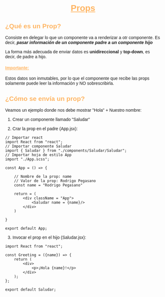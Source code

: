 <body style= "font-family: Arial, Helvetica, sans-serif;">

<h1 style="text-align: center; color: #ffb563;"><ins>Props</ins></h1>

<h2 style="color: #ffb563">¿Qué es un Prop?</h2>

Consiste en delegar lo que un componente va a renderizar a otr componente. Es decir, ***pasar información de un componente padre a un componente hijo***

La forma más adecuada de enviar datos es **unidireccional** y **top-down**, es decir, de padre a hijo.

<h4 style="color: #ffb563"><ins>Importante:</ins></h4>

Estos datos son inmutables, por lo que el componente que recibe las props solamente puede leer la información y NO sobrescribirla.

<h2 style="color: #ffb563">¿Cómo se envía un prop?</h2>

Veamos un ejemplo donde nos debe mostrar "Hola" + Nuestro nombre:

1. Crear un componente llamado "Saludar"

2. Crar la prop en el padre (App.jsx):

```
// Importar react
import React from "react";
// Importar componente Saludar
import { Saludar } from "./components/Saludar/Saludar";
// Importar hoja de estilo App
import "./App.scss";

const App = () => {

    // Nombre de la prop: name
    // Valor de la prop: Rodrigo Pegasano
    const name = "Rodrigo Pegasano"

    return = (
        <div className = "App">
            <Saludar name = {name}/>
        </div>
    )

}

export default App;
```

3. Invocar el prop en el hijo (Saludar.jsx):

```
import React from "react";

const Greeting = ({name}) => {
    return (
        <div>
            <p>¡Hola {name}!</p>
        </div>
    );
};

export default Saludar;
```

</body>